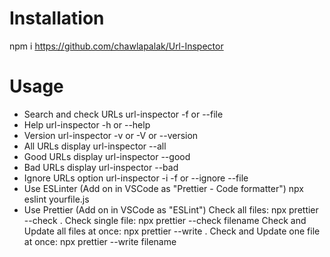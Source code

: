 # Installation

npm i https://github.com/chawlapalak/Url-Inspector

# Usage

- Search and check URLs
  url-inspector -f or --file <filename>
- Help
  url-inspector -h or --help
- Version
  url-inspector -v or -V or --version
- All URLs display
  url-inspector --all
- Good URLs display
  url-inspector --good
- Bad URLs display
  url-inspector --bad
- Ignore URLs option
  url-inspector -i <filename> -f <filename> or --ignore <filename> --file <filename>
- Use ESLinter (Add on in VSCode as "Prettier - Code formatter")
  npx eslint yourfile.js
- Use Prettier (Add on in VSCode as "ESLint")
  Check all files: npx prettier --check .
  Check single file: npx prettier --check filename
  Check and Update all files at once: npx prettier --write .
  Check and Update one file at once: npx prettier --write filename